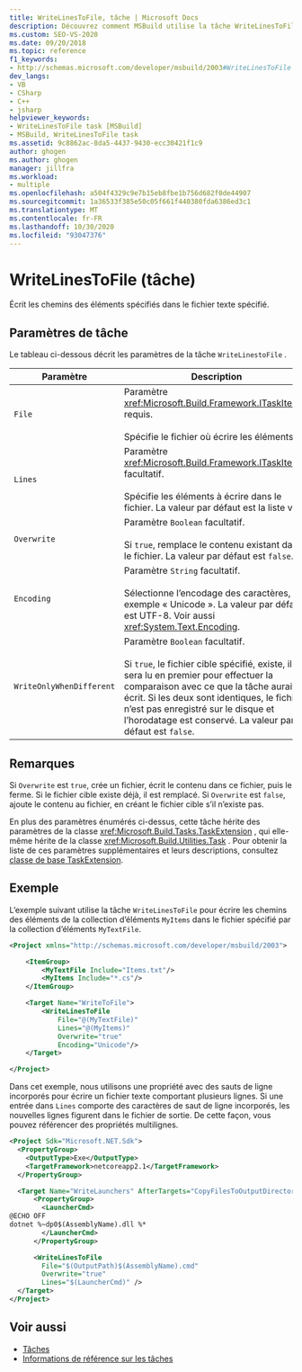 ```yaml
---
title: WriteLinesToFile, tâche | Microsoft Docs
description: Découvrez comment MSBuild utilise la tâche WriteLinesToFile pour écrire les chemins d’accès des éléments spécifiés dans le fichier texte spécifié.
ms.custom: SEO-VS-2020
ms.date: 09/20/2018
ms.topic: reference
f1_keywords:
- http://schemas.microsoft.com/developer/msbuild/2003#WriteLinesToFile
dev_langs:
- VB
- CSharp
- C++
- jsharp
helpviewer_keywords:
- WriteLinesToFile task [MSBuild]
- MSBuild, WriteLinesToFile task
ms.assetid: 9c8862ac-8da5-4437-9430-ecc30421f1c9
author: ghogen
ms.author: ghogen
manager: jillfra
ms.workload:
- multiple
ms.openlocfilehash: a504f4329c9e7b15eb8fbe1b756d682f0de44907
ms.sourcegitcommit: 1a36533f385e50c05f661f440380fda6386ed3c1
ms.translationtype: MT
ms.contentlocale: fr-FR
ms.lasthandoff: 10/30/2020
ms.locfileid: "93047376"
---
```

# <a name="writelinestofile-task"></a>WriteLinesToFile (tâche)

Écrit les chemins des éléments spécifiés dans le fichier texte spécifié.

## <a name="task-parameters"></a>Paramètres de tâche

 Le tableau ci-dessous décrit les paramètres de la tâche `WriteLinestoFile` .

|Paramètre|Description|
|---------------|-----------------|
|`File`|Paramètre <xref:Microsoft.Build.Framework.ITaskItem> requis.<br /><br /> Spécifie le fichier où écrire les éléments.|
|`Lines`|Paramètre <xref:Microsoft.Build.Framework.ITaskItem>`[]` facultatif.<br /><br /> Spécifie les éléments à écrire dans le fichier. La valeur par défaut est la liste vide.|
|`Overwrite`|Paramètre `Boolean` facultatif.<br /><br /> Si `true`, remplace le contenu existant dans le fichier. La valeur par défaut est `false`.|
|`Encoding`|Paramètre `String` facultatif.<br /><br /> Sélectionne l’encodage des caractères, par exemple « Unicode ». La valeur par défaut est UTF-8.  Voir aussi <xref:System.Text.Encoding>.|
|`WriteOnlyWhenDifferent`|Paramètre `Boolean` facultatif.<br /><br /> Si `true`, le fichier cible spécifié, existe, il sera lu en premier pour effectuer la comparaison avec ce que la tâche aurait écrit. Si les deux sont identiques, le fichier n’est pas enregistré sur le disque et l’horodatage est conservé. La valeur par défaut est `false`.|

## <a name="remarks"></a>Remarques

 Si `Overwrite` est `true`, crée un fichier, écrit le contenu dans ce fichier, puis le ferme. Si le fichier cible existe déjà, il est remplacé. Si `Overwrite` est `false`, ajoute le contenu au fichier, en créant le fichier cible s’il n’existe pas.

 En plus des paramètres énumérés ci-dessus, cette tâche hérite des paramètres de la classe <xref:Microsoft.Build.Tasks.TaskExtension> , qui elle-même hérite de la classe <xref:Microsoft.Build.Utilities.Task> . Pour obtenir la liste de ces paramètres supplémentaires et leurs descriptions, consultez [classe de base TaskExtension](../msbuild/taskextension-base-class.md).

## <a name="example"></a>Exemple

 L’exemple suivant utilise la tâche `WriteLinesToFile` pour écrire les chemins des éléments de la collection d’éléments `MyItems` dans le fichier spécifié par la collection d’éléments `MyTextFile`.

```xml
<Project xmlns="http://schemas.microsoft.com/developer/msbuild/2003">

    <ItemGroup>
        <MyTextFile Include="Items.txt"/>
        <MyItems Include="*.cs"/>
    </ItemGroup>

    <Target Name="WriteToFile">
        <WriteLinesToFile
            File="@(MyTextFile)"
            Lines="@(MyItems)"
            Overwrite="true"
            Encoding="Unicode"/>
    </Target>

</Project>
```

Dans cet exemple, nous utilisons une propriété avec des sauts de ligne incorporés pour écrire un fichier texte comportant plusieurs lignes. Si une entrée dans `Lines` comporte des caractères de saut de ligne incorporés, les nouvelles lignes figurent dans le fichier de sortie. De cette façon, vous pouvez référencer des propriétés multilignes.

```xml
<Project Sdk="Microsoft.NET.Sdk">
  <PropertyGroup>
    <OutputType>Exe</OutputType>
    <TargetFramework>netcoreapp2.1</TargetFramework>
  </PropertyGroup>

  <Target Name="WriteLaunchers" AfterTargets="CopyFilesToOutputDirectory">
      <PropertyGroup>
        <LauncherCmd>
@ECHO OFF
dotnet %~dp0$(AssemblyName).dll %*
        </LauncherCmd>
      </PropertyGroup>

      <WriteLinesToFile
        File="$(OutputPath)$(AssemblyName).cmd"
        Overwrite="true"
        Lines="$(LauncherCmd)" />
  </Target>
</Project>
```

## <a name="see-also"></a>Voir aussi

- [Tâches](../msbuild/msbuild-tasks.md)
- [Informations de référence sur les tâches](../msbuild/msbuild-task-reference.md)
